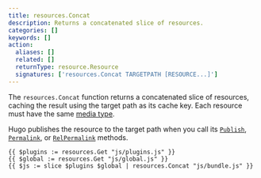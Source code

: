 ```yaml
---
title: resources.Concat
description: Returns a concatenated slice of resources.
categories: []
keywords: []
action:
  aliases: []
  related: []
  returnType: resource.Resource
  signatures: ['resources.Concat TARGETPATH [RESOURCE...]']
---
```


The `resources.Concat` function returns a concatenated slice of resources, caching the result using the target path as its cache key. Each resource must have the same [media type].

Hugo publishes the resource to the target path when you call its [`Publish`], [`Permalink`], or [`RelPermalink`] methods. 

[media type]: https://en.wikipedia.org/wiki/Media_type
[`publish`]: /methods/resource/publish/
[`permalink`]: /methods/resource/permalink/
[`relpermalink`]: /methods/resource/relpermalink/

```go-html-template
{{ $plugins := resources.Get "js/plugins.js" }}
{{ $global := resources.Get "js/global.js" }}
{{ $js := slice $plugins $global | resources.Concat "js/bundle.js" }}
```
